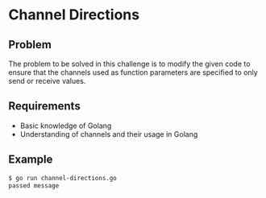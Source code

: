 # Channel Directions

## Problem

The problem to be solved in this challenge is to modify the given code to ensure that the channels used as function parameters are specified to only send or receive values.

## Requirements

- Basic knowledge of Golang
- Understanding of channels and their usage in Golang

## Example

```sh
$ go run channel-directions.go
passed message
```
